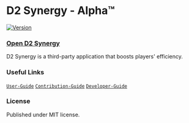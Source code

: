 # D2 Synergy - Alpha™

[![Version](https://img.shields.io/badge/Version-ALPHA-yellow)](https://github.com/brendanprice2003/D2Synergy_v0.3)

### [Open D2 Synergy](https://d2synergy.com/)

D2 Synergy is a third-party application that boosts players' efficiency.

### Useful Links

[`User-Guide`](https://github.com/brendanprice2003/D2-Synergy/wiki/User-Guide)
[`Contribution-Guide`](https://github.com/brendanprice2003/D2-Synergy/wiki/Contribution-Guide)
[`Developer-Guide`](https://github.com/brendanprice2003/D2-Synergy/wiki/Developer-Guide)

### License

Published under MIT license.
